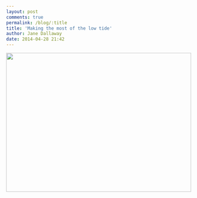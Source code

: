 ```yaml
---
layout: post
comments: true
permalink: /blog/:title
title: 'Making the most of the low tide'
author: Jane Dallaway
date: 2014-04-28 21:42
---
```


<div><a href="http://static.skitters.dallaway.com/tp_IMG_20140428_214207.JPG"><img src="http://static.skitters.dallaway.com/tp_thumb_IMG_20140428_214207.JPG" width="500" height="375"/></a></div>


  
      
